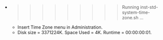 * >>>>>>>>> Running inst-std-system-time-zone.sh ...
  * Insert Time Zone menu in Administration.
  * Disk size = 3371224K. Space Used = 4K. Runtime = 00:00:00:01.
